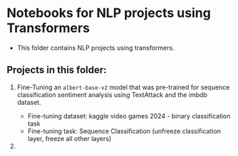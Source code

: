 # Notebooks for NLP projects using Transformers
* This folder contains NLP projects using transformers.

## Projects in this folder:
1. Fine-Tuning an `albert-base-v2` model that was pre-trained for sequence classification sentiment analysis using TextAttack and the imbdb dataset.
   * Fine-tuning dataset: kaggle video games 2024 - binary classification task
   * Fine-tuning task: Sequence Classification (unfreeze classification layer, freeze all other layers)

2. 
